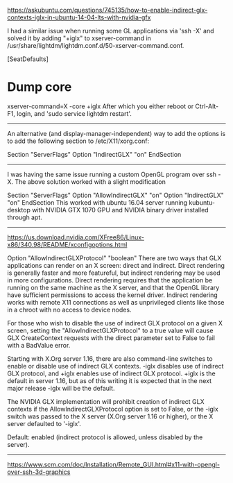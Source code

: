 https://askubuntu.com/questions/745135/how-to-enable-indirect-glx-contexts-iglx-in-ubuntu-14-04-lts-with-nvidia-gfx


I had a similar issue when running some GL applications via 'ssh -X' and solved it by adding "+iglx" to xserver-command in /usr/share/lightdm/lightdm.conf.d/50-xserver-command.conf.

[SeatDefaults]
# Dump core
xserver-command=X -core +iglx
After which you either reboot or Ctrl-Alt-F1, login, and 'sudo service lightdm restart'.

----

An alternative (and display-manager-independent) way to add the options is to add the following section to /etc/X11/xorg.conf:

Section "ServerFlags"
    Option "IndirectGLX" "on"
EndSection

----

I was having the same issue running a custom OpenGL program over ssh -X. The above solution worked with a slight modification

Section "ServerFlags"
    Option "AllowIndirectGLX" "on"
    Option "IndirectGLX" "on"
EndSection
This worked with ubuntu 16.04 server running kubuntu-desktop with NVIDIA GTX 1070 GPU and NVIDIA binary driver installed through apt.


----
https://us.download.nvidia.com/XFree86/Linux-x86/340.98/README/xconfigoptions.html

Option "AllowIndirectGLXProtocol" "boolean"
There are two ways that GLX applications can render on an X screen: direct and indirect. Direct rendering is generally faster and more featureful, but indirect rendering may be used in more configurations. Direct rendering requires that the application be running on the same machine as the X server, and that the OpenGL library have sufficient permissions to access the kernel driver. Indirect rendering works with remote X11 connections as well as unprivileged clients like those in a chroot with no access to device nodes.

For those who wish to disable the use of indirect GLX protocol on a given X screen, setting the "AllowIndirectGLXProtocol" to a true value will cause GLX CreateContext requests with the direct parameter set to False to fail with a BadValue error.

Starting with X.Org server 1.16, there are also command-line switches to enable or disable use of indirect GLX contexts. -iglx disables use of indirect GLX protocol, and +iglx enables use of indirect GLX protocol. +iglx is the default in server 1.16, but as of this writing it is expected that in the next major release -iglx will be the default.

The NVIDIA GLX implementation will prohibit creation of indirect GLX contexts if the AllowIndirectGLXProtocol option is set to False, or the -iglx switch was passed to the X server (X.Org server 1.16 or higher), or the X server defaulted to '-iglx'.

Default: enabled (indirect protocol is allowed, unless disabled by the server).

----

https://www.scm.com/doc/Installation/Remote_GUI.html#x11-with-opengl-over-ssh-3d-graphics
